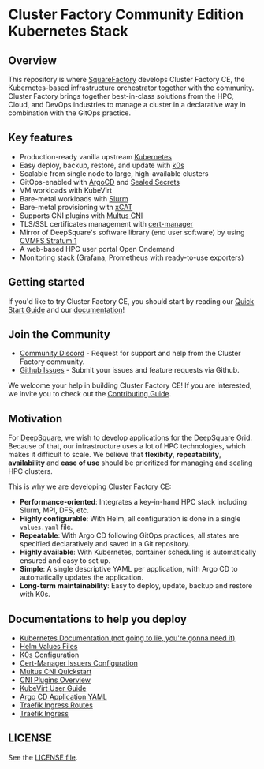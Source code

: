 # Cluster Factory Community Edition Kubernetes Stack

## Overview

This repository is where [SquareFactory](https://www.squarefactory.io) develops Cluster Factory CE, the Kubernetes-based infrastructure orchestrator together with the community. Cluster Factory brings together best-in-class solutions from the HPC, Cloud, and DevOps industries to manage a cluster in a declarative way in combination with the GitOps practice.

## Key features

- Production-ready vanilla upstream [Kubernetes](https://docs.clusterfactory.io/docs/main-concepts/k0s)
- Easy deploy, backup, restore, and update with [k0s](https://docs.clusterfactory.io/docs/main-concepts/k0s)
- Scalable from single node to large, high-available clusters
- GitOps-enabled with [ArgoCD](https://docs.clusterfactory.io/docs/main-concepts/gitops/argocd) and [Sealed Secrets](https://docs.clusterfactory.io/docs/main-concepts/gitops/sealed-secrets)
- VM workloads with KubeVirt
- Bare-metal workloads with [Slurm](https://docs.clusterfactory.io/docs/main-concepts/apps/slurm)
- Bare-metal provisioning with [xCAT](https://docs.clusterfactory.io/docs/main-concepts/apps/xcat)
- Supports CNI plugins with [Multus CNI](https://docs.clusterfactory.io/docs/main-concepts/core-network/multus-cni)
- TLS/SSL certificates management with [cert-manager](https://docs.clusterfactory.io/docs/main-concepts/gitops/cert-manager)
- Mirror of DeepSquare's software library (end user software) by using [CVMFS Stratum 1](https://docs.clusterfactory.io/docs/main-concepts/apps/cvmfs)
- A web-based HPC user portal Open Ondemand
- Monitoring stack (Grafana, Prometheus with ready-to-use exporters)

## Getting started

If you'd like to try Cluster Factory CE, you should start by reading our [Quick Start Guide](https://docs.clusterfactory.io/docs/getting-started/requirements-recommendations) and our [documentation](https://docs.clusterfactory.io/docs/overview/welcome)!

## Join the Community

- [Community Discord](https://discord.gg/zt4GF5HYHX) - Request for support and help from the Cluster Factory community.
- [Github Issues](https://github.com/SquareFactory/cluster-factory-ce/issues) - Submit your issues and feature requests via Github.

We welcome your help in building Cluster Factory CE! If you are interested, we invite you to check
out the [Contributing Guide](./CONTRIBUTING.md).

## Motivation

For [DeepSquare](https://deepsquare.io), we wish to develop applications for the DeepSquare Grid. Because of that, our infrastructure uses a lot of HPC technologies,
which makes it difficult to scale. We believe that **flexibity**, **repeatability**, **availability** and **ease of use** should be prioritized
for managing and scaling HPC clusters.

This is why we are developing Cluster Factory CE:

- **Performance-oriented**: Integrates a key-in-hand HPC stack including Slurm, MPI, DFS, etc.
- **Highly configurable**: With Helm, all configuration is done in a single `values.yaml` file.
- **Repeatable**: With Argo CD following GitOps practices, all states are specified declaratively and saved in a Git repository.
- **Highly available**: With Kubernetes, container scheduling is automatically ensured and easy to set up.
- **Simple**: A single descriptive YAML per application, with Argo CD to automatically updates the application.
- **Long-term maintainability**: Easy to deploy, update, backup and restore with K0s.

## Documentations to help you deploy

- [Kubernetes Documentation (not going to lie, you're gonna need it)](https://kubernetes.io/docs/concepts/)
- [Helm Values Files](https://helm.sh/docs/chart_template_guide/values_files/)
- [K0s Configuration](https://docs.k0sproject.io/v1.23.5+k0s.0/configuration/)
- [Cert-Manager Issuers Configuration](https://cert-manager.io/docs/configuration/)
- [Multus CNI Quickstart](https://github.com/k8snetworkplumbingwg/multus-cni/blob/master/docs/quickstart.md)
- [CNI Plugins Overview](https://www.cni.dev/plugins/current/)
- [KubeVirt User Guide](https://kubevirt.io/user-guide/)
- [Argo CD Application YAML](https://github.com/argoproj/argo-cd/blob/master/docs/operator-manual/application.yaml)
- [Traefik Ingress Routes](https://doc.traefik.io/traefik/routing/providers/kubernetes-crd/)
- [Traefik Ingress](https://doc.traefik.io/traefik/routing/providers/kubernetes-ingress/)

## LICENSE

See the [LICENSE file](./LICENSE).
